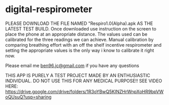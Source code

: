 # digital-respirometer
PLEASE DOWNLOAD THE FILE NAMED "Respiro1.0(Alpha).apk AS THE LATEST TEST BUILD.
Once downloaded use instruction on the screen to place the phone at an appropriate distance.
The values used can be calibrated for the three readings we can achieve. Manual calibration by comparing breathing effort with an off the shelf incentive respirometer and setting the appropriate values is the only way i know to calibrate it right now.

Please email me ben96.jc@gmail.com if you have any questions

THIS APP IS PURELY A TEST PROJECT MADE BY AN ENTHUSIASTIC INDIVIDUAL. DO NOT USE THIS FOR ANY MEDICAL PURPOSE!!
SEE VIDEO HERE: https://drive.google.com/drive/folders/1R3oYBwQ5KINZHrWnpXoHR9bpVWoQUsuQ?usp=sharing
